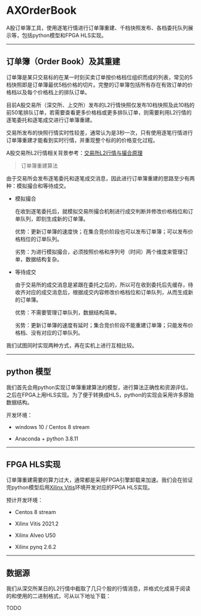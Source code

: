 # AXOrderBook

A股订单簿工具，使用逐笔行情进行订单簿重建、千档快照发布、各档委托队列展示等，包括python模型和FPGA HLS实现。

---

## 订单簿（Order Book）及其重建

订单簿是某只交易标的在某一时刻买卖订单按价格档位组织而成的列表，常见的5档快照即是订单簿最优5档价格的切片。完整的订单簿包括所有存在有效订单的价格档以及每个价格档上的排队订单。

目前A股交易所（深交所、上交所）发布的L2行情快照仅发布10档快照及此10档的前50笔排队订单，若需要查看更多价格档或更多排队订单，则需要利用L2行情的逐笔委托和逐笔成交进行订单簿重建。

交易所发布的快照行情实时性较差，通常认为是3秒一次，只有使用逐笔行情进行订单簿重建才能看到实时行情，并重现整个标的的价格变化过程。

A股交易所L2行情相关背景参考：[交易所L2行情与撮合原理](/doc/SE.md)

> 订单簿重建算法

由于交易所会发布逐笔委托和逐笔成交消息，因此进行订单簿重建的思路至少有两种：模拟撮合和等待成交。

* 模拟撮合

    在收到逐笔委托后，就模拟交易所撮合机制进行成交判断并修改价格档位和订单队列，即刻生成新的订单簿。

    优势：更新订单簿的速度快；在集合竞价阶段也可以发布订单簿；可以发布价格档位的订单队列。

    劣势：为进行模拟撮合，必须按照价格和序列号（时间）两个维度来管理订单，数据结构复杂。

* 等待成交

    由于交易所的成交消息是紧跟在委托之后的，所以可在收到委托后先缓存，待收齐对应的成交消息后，根据成交内容修改价格档位和订单队列，从而生成新的订单簿。

    优势：不需要管理订单队列，数据结构简单。

    劣势：更新订单簿的速度有延时；集合竞价阶段不能重建订单簿；只能发布价格档、没有对应的订单队列。

我们试图同时实现两种方式，再在实机上进行互相比较。

---

## python 模型

我们首先会用python实现订单簿重建算法的模型，进行算法正确性和资源评估，之后在FPGA上用HLS实现。为了便于转换成HLS，python的实现会采用许多原始数据结构。

开发环境：

* windows 10 / Centos 8 stream

* Anaconda + python 3.8.11

---

## FPGA HLS实现

订单簿重建需要的算力过大，通常都是采用FPGA引擎卸载来加速。我们会在验证完python模型后用[Xilinx Vitis](https://www.xilinx.com/products/design-tools/vitis/vitis-platform.html)环境开发对应的FPGA HLS实现。

预计开发环境：

* Centos 8 stream

* Xilinx Vitis 2021.2

* Xilinx Alveo U50

* Xilinx pynq 2.6.2

---

## 数据源

我们从深交所某日的L2行情中截取了几只个股的行情消息，并格式化成易于阅读的和使用的二进制格式，可从以下地址下载：

TODO
